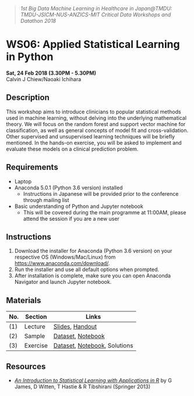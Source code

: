 > *1st Big Data Machine Learning in Healthcare in Japan@TMDU:<br>
> TMDU-JSICM-NUS-ANZICS-MIT Critical Data Workshops and Datathon 2018*

# WS06: Applied Statistical Learning in Python
**Sat, 24 Feb 2018 (3.30PM - 5.30PM)**<br>
Calvin J Chiew/Naoaki Ichihara

## Description
This workshop aims to introduce clinicians to popular statistical methods used in machine learning, without delving into the underlying mathematical theory. We will focus on the random forest and support vector machine for classification, as well as general concepts of model fit and cross-validation. Other supervised and unsupervised learning techniques will be briefly mentioned. In the hands-on exercise, you will be asked to implement and evaluate these models on a clinical prediction problem.

## Requirements
- Laptop 
- Anaconda 5.0.1 (Python 3.6 version) installed 
  - Instructions in Japanese will be provided prior to the conference through mailing list
- Basic understanding of Python and Jupyter notebook
  - This will be covered during the main programme at 11:00AM, please attend the session if you are a new user

## Instructions
1. Download the installer for Anaconda (Python 3.6 version) on your respective OS (Windows/Mac/Linux) from https://www.anaconda.com/download/. 
2. Run the installer and use all default options when prompted. 
3. After installation is complete, make sure you can open Anaconda Navigator and launch Jupyter notebook.

## Materials

No. | Section  | Links
--- | -------- | --------
(1) | Lecture  | [Slides](lecture/WS06_Slides.pdf), [Handout](lecture/handout.md)
(2) | Sample   | [Dataset](sample/lungsample.csv), [Notebook](sample/Lung.ipynb)
(3) | Exercise | [Dataset](exercise/leukemia.csv), [Notebook](exercise/Leukemia.ipynb), Solutions

## Resources

- *[An Introduction to Statistical Learning with Applications in R](http://www-bcf.usc.edu/~gareth/ISL/)* by G James, D Witten, T Hastie & R Tibshirani (Springer 2013)
